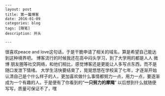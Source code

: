 	---
	layout: post
	title: 第一篇博客
	date: 2016-01-09
	categories: blog
	tags: [随笔]
	description: 开头

	---

很喜欢peace and love这句话，于是干脆申请了相关的域名，算是希望自己能达到这种境界吧。
博客流行的时候我还在高中闷头学习，到了大学用的都是人人 微博 朋友圈等社交网络，和他们相比，感觉博客还是更能让人多写点东西，而不是随口发泄下情绪。
大学生活快要结束了，晃晃悠悠在学校呆了七年，才逐渐开始认清自己是个什么样子的人，更加喜欢做什么事情都努力一点，用力一点，要逐渐成为一个有趣的人。于是便有了你看到的“**一只努力的摩羯**”
以后想到什么就随便写写，质量可保证不了，嘿